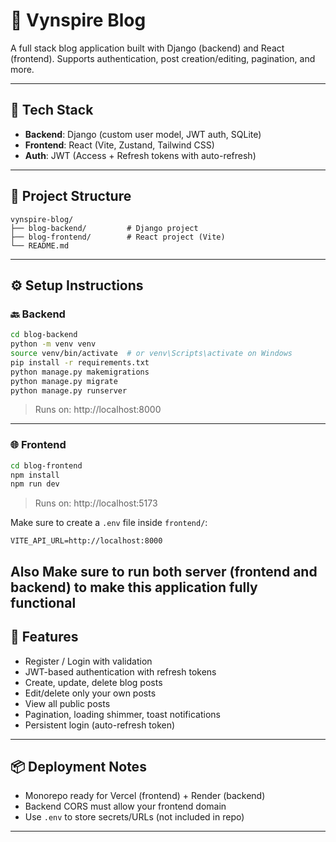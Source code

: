 # 📝 Vynspire Blog

A full stack blog application built with Django (backend) and React (frontend).
Supports authentication, post creation/editing, pagination, and more.

---

## 🚀 Tech Stack

- **Backend**: Django (custom user model, JWT auth, SQLite)
- **Frontend**: React (Vite, Zustand, Tailwind CSS)
- **Auth**: JWT (Access + Refresh tokens with auto-refresh)

---

## 📁 Project Structure

```
vynspire-blog/
├── blog-backend/         # Django project
├── blog-frontend/        # React project (Vite)
└── README.md
```

---

## ⚙️ Setup Instructions

### 🔙 Backend

```bash
cd blog-backend
python -m venv venv
source venv/bin/activate  # or venv\Scripts\activate on Windows
pip install -r requirements.txt
python manage.py makemigrations
python manage.py migrate
python manage.py runserver
```

> Runs on: http://localhost:8000

---

### 🌐 Frontend

```bash
cd blog-frontend
npm install
npm run dev
```

> Runs on: http://localhost:5173

Make sure to create a `.env` file inside `frontend/`:

```
VITE_API_URL=http://localhost:8000
```
**Also Make sure to run both server (frontend and backend) to make this application fully functional**
---

## 🧪 Features

- Register / Login with validation
- JWT-based authentication with refresh tokens
- Create, update, delete blog posts
- Edit/delete only your own posts
- View all public posts
- Pagination, loading shimmer, toast notifications
- Persistent login (auto-refresh token)

---

## 📦 Deployment Notes

- Monorepo ready for Vercel (frontend) + Render (backend)
- Backend CORS must allow your frontend domain
- Use `.env` to store secrets/URLs (not included in repo)

---


